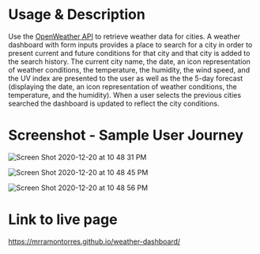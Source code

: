 # Usage & Description
Use the [OpenWeather API](https://openweathermap.org/api) to retrieve weather data for cities. A weather dashboard with form inputs provides a place to search for a city
in order to present  current and future conditions for that city and that city is added to the search history. The current city name, the date, an icon representation of weather conditions, the temperature, the humidity, the wind speed, and the UV index are presented to the user as well as the the 5-day forecast (displaying the date, an icon representation of weather conditions, the temperature, and the humidity). When a user selects the previous cities searched the dashboard is updated to reflect the city conditions.

# Screenshot - Sample User Journey

![Screen Shot 2020-12-20 at 10 48 31 PM](https://user-images.githubusercontent.com/2013291/102747709-94843a80-4315-11eb-8c28-d4f343fdd27f.png)

![Screen Shot 2020-12-20 at 10 48 45 PM](https://user-images.githubusercontent.com/2013291/102747712-95b56780-4315-11eb-8783-37d921e727d8.png)

![Screen Shot 2020-12-20 at 10 48 56 PM](https://user-images.githubusercontent.com/2013291/102747714-96e69480-4315-11eb-8679-3003630cda67.png)


# Link to live page
https://mrramontorres.github.io/weather-dashboard/
